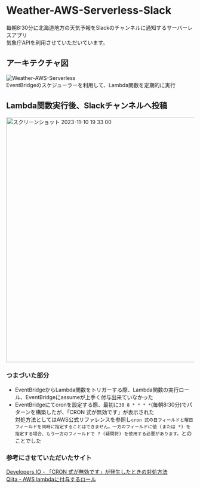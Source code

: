# Weather-AWS-Serverless-Slack
毎朝8:30分に北海道地方の天気予報をSlackのチャンネルに通知するサーバーレスアプリ
<br>気象庁APIを利用させていただいています。

## アーキテクチャ図
![Weather-AWS-Serverless](https://github.com/Kana-Karin/Weather-AWS-Serverless-Slack/assets/84316229/54f6bcc3-1d49-4560-91ac-4e38144bf664)
<br>EventBridgeのスケジューラーを利用して、Lambda関数を定期的に実行

## Lambda関数実行後、Slackチャンネルへ投稿
<img width="657" alt="スクリーンショット 2023-11-10 19 33 00" src="https://github.com/Kana-Karin/Weather-AWS-Serverless-Slack/assets/84316229/38ff2010-4147-47f9-a2cf-01832854347a">

### つまづいた部分
- EventBridgeからLambda関数をトリガーする際、Lambda関数の実行ロール、EventBridgeにassumeが上手く付与出来ていなかった
- EventBridgeにてcronを設定する際、最初に`30 8 * * * *`(毎朝8:30分)でパターンを構築したが、「CRON 式が無効です」が表示された<br>
対処方法としてはAWS公式リファレンスを参照し`cron 式の日フィールドと曜日フィールドを同時に指定することはできません。一方のフィールドに値 (または *) を指定する場合、もう一方のフィールドで ? (疑問符) を使用する必要があります。`とのことでした

### 参考にさせていただいたサイト
[Developers.IO - 「CRON 式が無効です」が発生したときの対処方法](https://dev.classmethod.jp/articles/tsnote-eventbridge-cron-expression-is-invalid-in-eventbridge-schedule-pattern/)  
[Qiita - AWS lambdaに付与するロール](https://qiita.com/miriwo/items/0331b7277a819c05ed4b)
